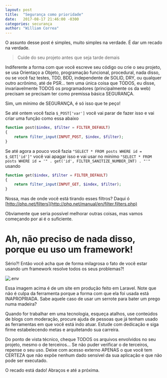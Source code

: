 ```yaml
---
layout: post
title:  "Segurança como prioridade"
date:   2017-08-17 21:46:00 -0300
categories: securança
author: "William Correa"
---
```

O assunto desse post é simples, muito simples na verdade. É dar um recado na verdade.

> Cuide do seu projeto antes que seja tarde demais

Indiferente a forma com que você escreve seu código ou crie o seu projeto, se usa Orientaço a Objeto, programação funcional, procedural, nada disso, ou se você faz testes, TDD, BDD, independente de SOLID, DRY, ou qualquer outro acrônimo, até de PSR... tem uma única coisa que TODOS, eu disse, invariavelmente TODOS os programadores (principalmente os da web) precisam se precisam ter como premissa básica SEGURANÇA.

Sim, um mínimo de SEGURANÇA, é só isso que te peço!

Se até ontem você fazia `$_POST['var']` você vai parar de fazer isso e vai criar uma função como essa abaixo
```php
function post($index, $filter = FILTER_DEFAULT)
{
    return filter_input(INPUT_POST, $index, $filter);
}
```

Se até agora a pouco você fazia `"SELECT * FROM posts WHERE id = $_GET['id']"` você vai apagar isso e vai usar no mínimo `"SELECT * FROM posts WHERE id = '" . get('id', FILTER_SANITIZE_NUMBER_INT) . "'"` usando
```php
function get($index, $filter = FILTER_DEFAULT)
{
    return filter_input(INPUT_GET, $index, $filter);
}
```

Nossa, mas de onde você está tirando esses filtros? Daqui ó [http://php.net/filters](http://php.net/manual/en/filter.filters.php)

Obviamente que seria possível melhorar outras coisas, mas vamos começando por ai é o suficiente.

# Ah, não preciso de nada disso, porque eu uso um framework!

Sério?! Então você acha que de forma milagrosa o fato de você estar usando um framework resolve todos os seus problemas?!

![.env](https://snag.gy/r4aBiE.jpg)

Essa imagem acima é de um site em produção feito em Laravel. Note que não é culpa da ferramenta porque a forma com que ela foi usada está INAPROPRIADA. Sabe aquele caso de usar um serrote para bater um prego numa madeira?

Quando for trabalhar em uma tecnologia, esqueça atalhos, use conteúdos de blogs com moderação, procure ajuda de pessoas que já tenham usado as ferramentas em que você está indo atuar. Estude com dedicação e siga firme estabelecendo metas e arquitetando sua carreira.

Do ponto de vista técnico, cheque TODOS os arquivos envolvidos no seu projeto, mesmo o de terceiros... Se não puder verificar o de terceiros, repense o seu uso. Deixe com acesso externo APENAS o que você tem CERTEZA que não expôe nenhum dado sensível da sua aplicação e que não pode ser executado.

O recado está dado! Abraços e até a próxima.
